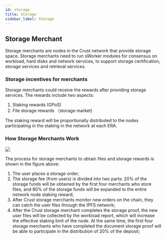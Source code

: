 ```yaml
---
id: storage
title: Storage
sidebar_label: Storage
---
```


## Storage Merchant

Storage merchants are nodes in the Crust network that provide storage space. Storage merchants need to run sWorker modules for consensus on workload,  hard disks and network services, to support storage certification, storage services and retrieval services.

### Storage incentives for merchants
Storage merchants could receive the rewards after providing storage services. The rewards include two aspects:
1. Staking rewards (GPoS)
2. File storage rewards （storage market)

The staking reward will be proportionally distributed to the nodes participating in the staking in the network at each ERA.


### How Storage Merchants Work

![](https://crust-data.oss-cn-shanghai.aliyuncs.com/wiki/learn/dsm.png)

The process for storage merchants to obtain files and storage rewards is shown in the figure above:

1. The user places a storage order;
2. The storage fee (from users) is divided into two parts: 20% of the storage funds will be obtained by the first four merchants who store files, and 80% of the storage funds will be expanded to the entire network node staking reward;
3. After Crust storage merchants monitor new orders on the chain, they can catch the user files through the IPFS network;
4. After the Crust storage merchant completes the storage proof, the new user files will be collected by the workload report, which will increase the effective staking limit of the node. At the same time, the first four storage merchants who have completed the document storage proof will be able to participate in the distribution of 20% of the deposit;
